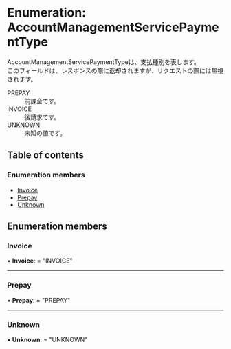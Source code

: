 # Enumeration: AccountManagementServicePaymentType


<div lang=\"ja\"> AccountManagementServicePaymentTypeは、支払種別を表します。<br> このフィールドは、レスポンスの際に返却されますが、リクエストの際には無視されます。 </div>  <dl class=term>   <dt class=\"term__item\">PREPAY</dt>   <dd class=\"term__desc\"><span lang=\"ja\">前課金です。</span></dd>   <dt class=\"term__item\">INVOICE</dt>   <dd class=\"term__desc\"><span lang=\"ja\">後請求です。</span></dd>   <dt class=\"term__item\">UNKNOWN</dt>   <dd class=\"term__desc\"><span lang=\"ja\">未知の値です。</span></dd> </dl>

## Table of contents

### Enumeration members

- [Invoice](accountmanagementservicepaymenttype.md#invoice)
- [Prepay](accountmanagementservicepaymenttype.md#prepay)
- [Unknown](accountmanagementservicepaymenttype.md#unknown)

## Enumeration members

### Invoice

• **Invoice**: = "INVOICE"

___

### Prepay

• **Prepay**: = "PREPAY"

___

### Unknown

• **Unknown**: = "UNKNOWN"

